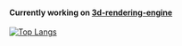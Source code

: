 #### Currently working on [3d-rendering-engine](https://github.com/Thanos1716/3d-rendering-engine)
[![Top Langs](https://github-readme-stats.vercel.app/api/top-langs/?username=Thanos1716&theme=onedark)](https://github.com/anuraghazra/github-readme-stats)
<!--
**Thanos1716/Thanos1716** is a ✨ _special_ ✨ repository because its `README.md` (this file) appears on your GitHub profile.

Here are some ideas to get you started:

- 🔭 I’m currently working on ...
- 🌱 I’m currently learning ...
- 👯 I’m looking to collaborate on ...
- 🤔 I’m looking for help with ...
- 💬 Ask me about ...
- 📫 How to reach me: ...
- 😄 Pronouns: ...
- ⚡ Fun fact: ...
-->
